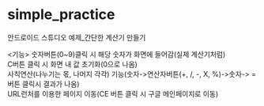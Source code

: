 # simple_practice

안드로이드 스튜디오 예제_간단한 계산기 만들기

<기능>
숫자버튼(0~9)클릭 시 해당 숫자가 화면에 들어감(실제 계산기처럼)<br/>
C버튼 클릭 시 화면 내 값 초기화(0으로 나옴)<br/>
사칙연산(나누기는 몫, 나머지 각각) 기능(숫자->연산자버튼(+, /, -, X, %)->숫자-> =버튼 클릭시 결과가 나옴)<br/>
URL런처를 이용한 페이지 이동(CE 버튼 클릭 시 구글 메인페이지로 이동)<br/>
